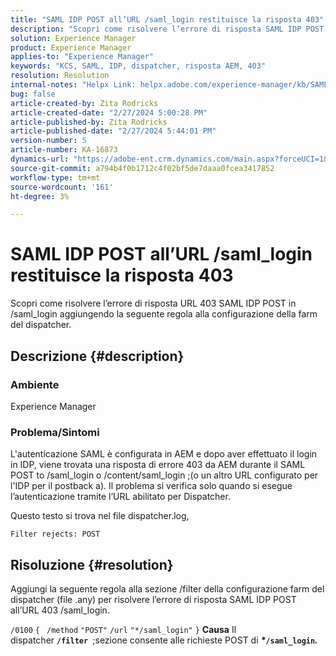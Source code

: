```yaml
---
title: "SAML IDP POST all’URL /saml_login restituisce la risposta 403"
description: "Scopri come risolvere l’errore di risposta SAML IDP POST in /saml_login URL 403."
solution: Experience Manager
product: Experience Manager
applies-to: "Experience Manager"
keywords: "KCS, SAML, IDP, dispatcher, risposta AEM, 403"
resolution: Resolution
internal-notes: "Helpx Link: helpx.adobe.com/experience-manager/kb/SAML-IDP-POST-to-saml-login-url-returns-403-response-AEM-6-x0.html"
bug: false
article-created-by: Zita Rodricks
article-created-date: "2/27/2024 5:00:28 PM"
article-published-by: Zita Rodricks
article-published-date: "2/27/2024 5:44:01 PM"
version-number: 5
article-number: KA-16873
dynamics-url: "https://adobe-ent.crm.dynamics.com/main.aspx?forceUCI=1&pagetype=entityrecord&etn=knowledgearticle&id=83013ab1-91d5-ee11-9079-6045bd006704"
source-git-commit: a794b4f0b1712c4f02bf5de7daaa0fcea3417852
workflow-type: tm+mt
source-wordcount: '161'
ht-degree: 3%

---
```


# SAML IDP POST all’URL /saml_login restituisce la risposta 403


Scopri come risolvere l’errore di risposta URL 403 SAML IDP POST in /saml_login aggiungendo la seguente regola alla configurazione della farm del dispatcher.

## Descrizione {#description}


### Ambiente

Experience Manager

### Problema/Sintomi

L&#39;autenticazione SAML è configurata in AEM e dopo aver effettuato il login in IDP, viene trovata una risposta di errore 403 da AEM durante il SAML POST to /saml_login o /content/saml_login ;(o un altro URL configurato per l&#39;IDP per il postback a).
Il problema si verifica solo quando si esegue l’autenticazione tramite l’URL abilitato per Dispatcher.

Questo testo si trova nel file dispatcher.log,

`Filter rejects: POST`


## Risoluzione {#resolution}


Aggiungi la seguente regola alla sezione /filter della configurazione farm del dispatcher (file .any) per risolvere l’errore di risposta SAML IDP POST all’URL 403 /saml_login.

`/0100` `{ ` `/method` `"POST"` `/url` `"*/saml_login"` `}`
<b>Causa</b>
Il dispatcher <b>`/filter `</b>;sezione consente alle richieste POST di <b>*\**`/saml_login`*.</b>*
